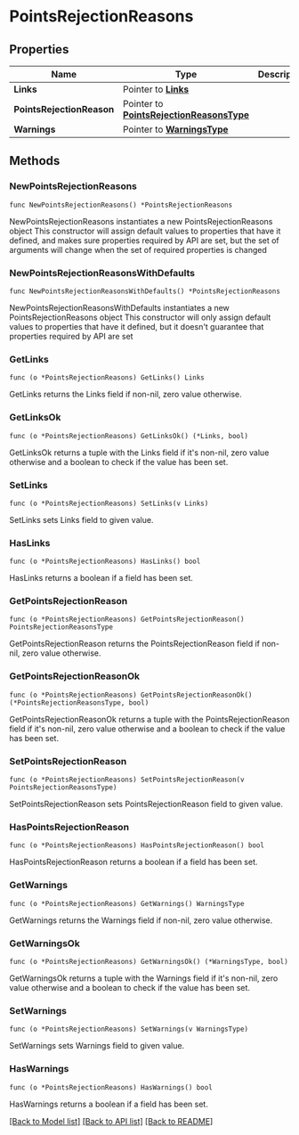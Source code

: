 # PointsRejectionReasons

## Properties

Name | Type | Description | Notes
------------ | ------------- | ------------- | -------------
**Links** | Pointer to [**Links**](Links.md) |  | [optional] 
**PointsRejectionReason** | Pointer to [**PointsRejectionReasonsType**](PointsRejectionReasonsType.md) |  | [optional] 
**Warnings** | Pointer to [**WarningsType**](WarningsType.md) |  | [optional] 

## Methods

### NewPointsRejectionReasons

`func NewPointsRejectionReasons() *PointsRejectionReasons`

NewPointsRejectionReasons instantiates a new PointsRejectionReasons object
This constructor will assign default values to properties that have it defined,
and makes sure properties required by API are set, but the set of arguments
will change when the set of required properties is changed

### NewPointsRejectionReasonsWithDefaults

`func NewPointsRejectionReasonsWithDefaults() *PointsRejectionReasons`

NewPointsRejectionReasonsWithDefaults instantiates a new PointsRejectionReasons object
This constructor will only assign default values to properties that have it defined,
but it doesn't guarantee that properties required by API are set

### GetLinks

`func (o *PointsRejectionReasons) GetLinks() Links`

GetLinks returns the Links field if non-nil, zero value otherwise.

### GetLinksOk

`func (o *PointsRejectionReasons) GetLinksOk() (*Links, bool)`

GetLinksOk returns a tuple with the Links field if it's non-nil, zero value otherwise
and a boolean to check if the value has been set.

### SetLinks

`func (o *PointsRejectionReasons) SetLinks(v Links)`

SetLinks sets Links field to given value.

### HasLinks

`func (o *PointsRejectionReasons) HasLinks() bool`

HasLinks returns a boolean if a field has been set.

### GetPointsRejectionReason

`func (o *PointsRejectionReasons) GetPointsRejectionReason() PointsRejectionReasonsType`

GetPointsRejectionReason returns the PointsRejectionReason field if non-nil, zero value otherwise.

### GetPointsRejectionReasonOk

`func (o *PointsRejectionReasons) GetPointsRejectionReasonOk() (*PointsRejectionReasonsType, bool)`

GetPointsRejectionReasonOk returns a tuple with the PointsRejectionReason field if it's non-nil, zero value otherwise
and a boolean to check if the value has been set.

### SetPointsRejectionReason

`func (o *PointsRejectionReasons) SetPointsRejectionReason(v PointsRejectionReasonsType)`

SetPointsRejectionReason sets PointsRejectionReason field to given value.

### HasPointsRejectionReason

`func (o *PointsRejectionReasons) HasPointsRejectionReason() bool`

HasPointsRejectionReason returns a boolean if a field has been set.

### GetWarnings

`func (o *PointsRejectionReasons) GetWarnings() WarningsType`

GetWarnings returns the Warnings field if non-nil, zero value otherwise.

### GetWarningsOk

`func (o *PointsRejectionReasons) GetWarningsOk() (*WarningsType, bool)`

GetWarningsOk returns a tuple with the Warnings field if it's non-nil, zero value otherwise
and a boolean to check if the value has been set.

### SetWarnings

`func (o *PointsRejectionReasons) SetWarnings(v WarningsType)`

SetWarnings sets Warnings field to given value.

### HasWarnings

`func (o *PointsRejectionReasons) HasWarnings() bool`

HasWarnings returns a boolean if a field has been set.


[[Back to Model list]](../README.md#documentation-for-models) [[Back to API list]](../README.md#documentation-for-api-endpoints) [[Back to README]](../README.md)


